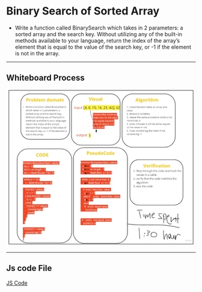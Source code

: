 # Binary Search of Sorted Array
<!-- Description of the challenge -->

- Write a function called BinarySearch which takes in 2 parameters: a sorted array and the search key. Without utilizing any of the built-in methods available to your language, return the index of the array’s element that is equal to the value of the search key, or -1 if the element is not in the array.

---

## Whiteboard Process
<!-- Embedded whiteboard image -->
<img src="../../img/array-binary-search.jpg" alt="challenge 03 whiteboard">


---

## Js code File
<!-- What approach did you take? Discuss Why. What is the Big O space/time for this approach? -->
[JS Code](./code-files/code-challenge03.js)